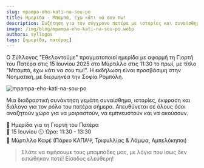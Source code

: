 ```yaml
---
slug: mpampa-eho-kati-na-sou-po
title: Ημερίδα - Μπαμπά, έχω κάτι να σου πω!
description: Συζήτηση για τον σύγχρονο πατέρα με ιστορίες και συναίσθημα. 15 Ιουνίου 2025, Μύρτιλλο Καφέ. Πρόσβαση ΑμεΑ και διερμηνεία στη Νοηματική.
image: /img/blog/mpampa-eho-kati-na-sou-po.webp
authors: syllogos
tags: [ημερίδα, πατέρας]
---
```


Ο Σύλλογος "Εθελοντούμε" πραγματοποιεί ημερίδα με αφορμή τη Γιορτή του Πατέρα στις 15 Ιουνίου 2025 στο Μύρτιλλο στις 11:30 το πρωί, με τίτλο "Μπαμπά, έχω κάτι να σου πω!". Η εκδήλωση είναι προσβάσιμη στην Νοηματική, με διερμηνέα την Σοφία Ρομπόλη.

![mpampa-eho-kati-na-sou-po](/img/blog/mpampa-eho-kati-na-sou-po.webp)

Μια διαδραστική συνάντηση γεμάτη συναίσθημα, ιστορίες, έκφραση και διάλογο για τον ρόλο του πατέρα σήμερα. Απευθύνεται σε όλους όσοι αναζητούν χώρο για να μοιραστούν, να εμπνευστούν και να ακούσουν.

🎉 Ημερίδα για τη Γιορτή του Πατέρα  
📅 15 Ιουνίου 🕦 Ώρα: 11:30 - 13:30  
📍 Μύρτιλλο Καφέ (Πάρκο ΚΑΠΑΨ, Τριφυλλίας & Λάμψα, Αμπελόκηποι)
 
> Ελάτε να τιμήσουμε τους μπαμπάδες μας, με λόγια που ίσως δεν ειπώθηκαν ποτέ!
> Είσοδος ελεύθερη!
